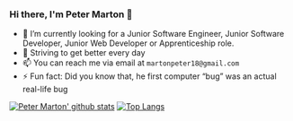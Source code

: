 ### Hi there, I'm Peter Marton 👋

- 🔭 I’m currently looking for a Junior Software Engineer, Junior Software Developer, Junior Web Developer or Apprenticeship role.
- 🌱 Striving to get better every day
- 📫 You can reach me via email at `martonpeter18@gmail.com`
-  ⚡ Fun fact: Did you know that, he first computer “bug” was an actual real-life bug

<!--
**PytherMarton/PytherMarton** is a ✨ _special_ ✨ repository because its `README.md` (this file) appears on your GitHub profile.

Here are some ideas to get you started:

- 👯 I’m looking to collaborate on ...
- 🤔 I’m looking for help with ...
- 💬 Ask me about ...
- 😄 Pronouns: ...
- ⚡ Fun fact: ...
-->


[![Peter Marton' github stats](https://github-readme-stats.vercel.app/api?username=pythermarton&theme=tokyonight)](https://github.com/pythermarton/github-readme-stats )
[![Top Langs](https://github-readme-stats.vercel.app/api/top-langs/?username=pythermarton&layout=compact)](https://github.com/pythermarton/github-readme-stats)

